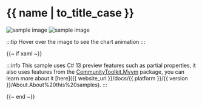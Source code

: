 # {{ name | to_title_case }}

<div class="position-relative text-center">
    <img src="{{ assets_url }}/docs/{{ unique_name }}/result.png" class="static" alt="sample image" />
    <img src="{{ assets_url }}/docs/{{ unique_name }}/result.gif" alt="sample image" />
</div>

:::tip
Hover over the image to see the chart animation
:::

{{~ if xaml ~}}

:::info
This sample uses C# 13 preview features such as partial properties, it also uses features from the
[CommunityToolkit.Mvvm](https://www.nuget.org/packages/CommunityToolkit.Mvvm/) package, you can learn more about it 
[here]({{ website_url }}/docs/{{ platform }}/{{ version }}/About.About%20this%20samples).
:::

{{~ end ~}}